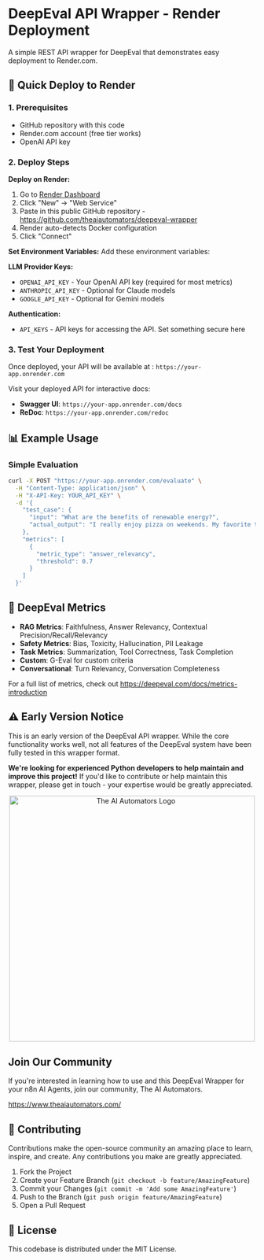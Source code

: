 # DeepEval API Wrapper - Render Deployment

A simple REST API wrapper for DeepEval that demonstrates easy deployment to Render.com.

## 🚀 Quick Deploy to Render

### 1. Prerequisites
- GitHub repository with this code
- Render.com account (free tier works)
- OpenAI API key

### 2. Deploy Steps

**Deploy on Render:**
1. Go to [Render Dashboard](https://dashboard.render.com)
2. Click "New" → "Web Service"
3. Paste in this public GitHub repository - https://github.com/theaiautomators/deepeval-wrapper
4. Render auto-detects Docker configuration
5. Click "Connect"

**Set Environment Variables:**
Add these environment variables:

**LLM Provider Keys:**
- `OPENAI_API_KEY` - Your OpenAI API key (required for most metrics)
- `ANTHROPIC_API_KEY` - Optional for Claude models  
- `GOOGLE_API_KEY` - Optional for Gemini models

**Authentication:**
- `API_KEYS` - API keys for accessing the API. Set something secure here

### 3. Test Your Deployment

Once deployed, your API will be available at : `https://your-app.onrender.com`

Visit your deployed API for interactive docs:
- **Swagger UI**: `https://your-app.onrender.com/docs`
- **ReDoc**: `https://your-app.onrender.com/redoc`

## 📊 Example Usage

### Simple Evaluation

```bash
curl -X POST "https://your-app.onrender.com/evaluate" \
  -H "Content-Type: application/json" \
  -H "X-API-Key: YOUR_API_KEY" \
  -d '{
    "test_case": {
      "input": "What are the benefits of renewable energy?",
      "actual_output": "I really enjoy pizza on weekends. My favorite toppings are pepperoni and mushrooms."
    },
    "metrics": [
      {
        "metric_type": "answer_relevancy",
        "threshold": 0.7
      }
    ]
  }'
```

## 🎯 DeepEval Metrics

- **RAG Metrics**: Faithfulness, Answer Relevancy, Contextual Precision/Recall/Relevancy
- **Safety Metrics**: Bias, Toxicity, Hallucination, PII Leakage  
- **Task Metrics**: Summarization, Tool Correctness, Task Completion
- **Custom**: G-Eval for custom criteria
- **Conversational**: Turn Relevancy, Conversation Completeness

For a full list of metrics, check out https://deepeval.com/docs/metrics-introduction

## ⚠️ Early Version Notice

This is an early version of the DeepEval API wrapper. While the core functionality works well, not all features of the DeepEval system have been fully tested in this wrapper format. 

**We're looking for experienced Python developers to help maintain and improve this project!** If you'd like to contribute or help maintain this wrapper, please get in touch - your expertise would be greatly appreciated.

<p align="center">
  <img src="https://www.theaiautomators.com/wp-content/uploads/2025/07/Group-2652.png" alt="The AI Automators Logo" width="500"/>
</p>

## Join Our Community

If you're interested in learning how to use and this DeepEval Wrapper for your n8n AI Agents, join our community, The AI Automators.

https://www.theaiautomators.com/

## 🤝 Contributing

Contributions make the open-source community an amazing place to learn, inspire, and create. Any contributions you make are greatly appreciated.

1. Fork the Project
2. Create your Feature Branch (`git checkout -b feature/AmazingFeature`)
3. Commit your Changes (`git commit -m 'Add some AmazingFeature'`)
4. Push to the Branch (`git push origin feature/AmazingFeature`)
5. Open a Pull Request

## 📄 License

This codebase is distributed under the MIT License.